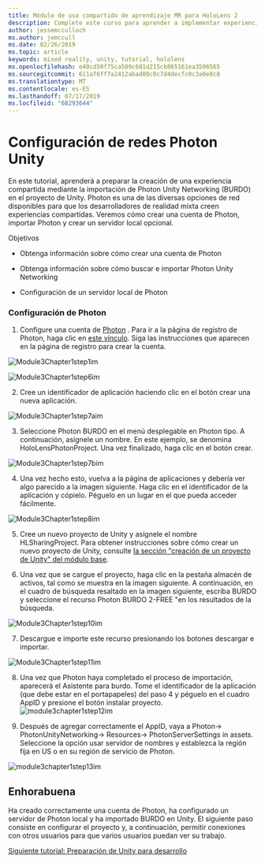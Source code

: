 ```yaml
---
title: Módulo de uso compartido de aprendizaje MR para HoloLens 2
description: Complete este curso para aprender a implementar experiencias compartidas multiusuario en una aplicación de HoloLens 2.
author: jessemcculloch
ms.author: jemccull
ms.date: 02/26/2019
ms.topic: article
keywords: mixed reality, unity, tutorial, hololens
ms.openlocfilehash: e40cd50f75ca509c601d215cb865161ea3596565
ms.sourcegitcommit: 611af6ff7a2412abad80c0c7d4decfc0c3a0e8c8
ms.translationtype: MT
ms.contentlocale: es-ES
ms.lasthandoff: 07/17/2019
ms.locfileid: "68293644"
---
```

#  <a name="setting-up-photon-unity-networking"></a>Configuración de redes Photon Unity

En este tutorial, aprenderá a preparar la creación de una experiencia compartida mediante la importación de Photon Unity Networking (BURDO) en el proyecto de Unity. Photon es una de las diversas opciones de red disponibles para que los desarrolladores de realidad mixta creen experiencias compartidas. Veremos cómo crear una cuenta de Photon, importar Photon y crear un servidor local opcional.

Objetivos

* Obtenga información sobre cómo crear una cuenta de Photon

* Obtenga información sobre cómo buscar e importar Photon Unity Networking

* Configuración de un servidor local de Photon

  

### <a name="setting-up-photon"></a>Configuración de Photon

1. Configure una cuenta de [Photon](https://dashboard.photonengine.com/en-US/Account/SignUp) . Para ir a la página de registro de Photon, haga clic en [este vínculo](https://dashboard.photonengine.com/en-US/Account/SignUp). Siga las instrucciones que aparecen en la página de registro para crear la cuenta. 
   

![Module3Chapter1step1im](images/module3chapter1step1im.PNG)

![Module3Chapter1step6im](images/module3chapter1step6im.PNG)

2. Cree un identificador de aplicación haciendo clic en el botón crear una nueva aplicación.

![Module3Chapter1step7aim](images/module3chapter1step7aim.PNG)

3. Seleccione Photon BURDO en el menú desplegable en Photon tipo. A continuación, asígnele un nombre. En este ejemplo, se denomina HoloLensPhotonProject. Una vez finalizado, haga clic en el botón crear.

![Module3Chapter1step7bim](images/module3chapter1step7bim.PNG)

4. Una vez hecho esto, vuelva a la página de aplicaciones y debería ver algo parecido a la imagen siguiente. Haga clic en el identificador de la aplicación y cópielo. Péguelo en un lugar en el que pueda acceder fácilmente.  

![Module3Chapter1step8im](images/module3chapter1step8im.PNG)

5. Cree un nuevo proyecto de Unity y asígnele el nombre HLSharingProject. Para obtener instrucciones sobre cómo crear un nuevo proyecto de Unity, consulte [la sección "creación de un proyecto de Unity" del módulo base](https://docs.microsoft.com/en-us/windows/mixed-reality/mrlearning-base-ch1#create-new-unity-project). 

6. Una vez que se cargue el proyecto, haga clic en la pestaña almacén de activos, tal como se muestra en la imagen siguiente. A continuación, en el cuadro de búsqueda resaltado en la imagen siguiente, escriba BURDO y seleccione el recurso Photon BURDO 2-FREE "en los resultados de la búsqueda. 

![Module3Chapter1step10im](images/module3chapter1step10im.PNG)

7. Descargue e importe este recurso presionando los botones descargar e importar.

![Module3Chapter1step11im](images/module3chapter1step11im.PNG)

8. Una vez que Photon haya completado el proceso de importación, aparecerá el Asistente para burdo. Tome el identificador de la aplicación (que debe estar en el portapapeles) del paso 4 y péguelo en el cuadro AppID y presione el botón instalar proyecto. 
![module3chapter1step12im](images/module3chapter1step12im.PNG)

9. Después de agregar correctamente el AppID, vaya a Photon-> PhotonUnityNetworking-> Resources-> PhotonServerSettings in assets. Seleccione la opción usar servidor de nombres y establezca la región fija en US o en su región de servicio de Photon.

![module3chapter1step13im](images/module3chapter1step13im.PNG)

## <a name="congratulations"></a>Enhorabuena

Ha creado correctamente una cuenta de Photon, ha configurado un servidor de Photon local y ha importado BURDO en Unity. El siguiente paso consiste en configurar el proyecto y, a continuación, permitir conexiones con otros usuarios para que varios usuarios puedan ver su trabajo. 

[Siguiente tutorial: Preparación de Unity para desarrollo](mrlearning-sharing(photon)-ch2.md)

